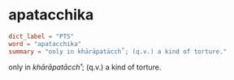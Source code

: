 # apatacchika

``` toml
dict_label = "PTS"
word = "apatacchika"
summary = "only in khārāpatācch˚; (q.v.) a kind of torture."
```

only in *khārāpatācch˚*; (q.v.) a kind of torture.

